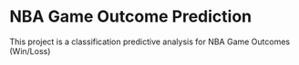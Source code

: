 # NBA Game Outcome Prediction
This project is a classification predictive analysis for NBA Game Outcomes (Win/Loss)

